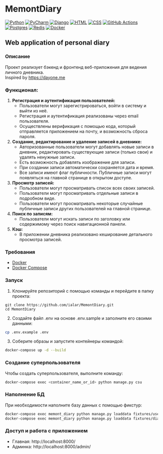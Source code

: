 # MemontDiary

[![Python](https://img.shields.io/badge/python-3670A0?style=for-the-badge&logo=python&logoColor=ffdd54)](https://www.python.org/doc/)
[![PyCharm](https://img.shields.io/badge/pycharm-143?style=for-the-badge&logo=pycharm&logoColor=black&color=black&labelColor=green)](https://www.jetbrains.com/pycharm/documentation/)
[![Django](https://img.shields.io/badge/Django-092E20?style=for-the-badge&logo=django&logoColor=white&color=092E20&labelColor=gray)](https://www.djangoproject.com/start/)
[![HTML](https://img.shields.io/badge/HTML-%23E34F26.svg?style=for-the-badge&logo=html5&logoColor=white)](https://developer.mozilla.org/en-US/docs/Web/HTML)
[![CSS](https://img.shields.io/badge/CSS-%231572B6.svg?style=for-the-badge&logo=css3&logoColor=white)](https://developer.mozilla.org/en-US/docs/Web/CSS)
[![GitHub Actions](https://img.shields.io/badge/github%20actions-%232671E5.svg?style=for-the-badge&logo=githubactions&logoColor=white)](https://docs.github.com/en/actions)
[![Postgres](https://img.shields.io/badge/postgres-%23316192.svg?style=for-the-badge&logo=postgresql&logoColor=white)](https://www.postgresql.org/docs/)
[![Redis](https://img.shields.io/badge/redis-%23DD0031.svg?style=for-the-badge&logo=redis&logoColor=white)](https://redis.readthedocs.io/en/latest/)
[![Docker](https://img.shields.io/badge/Docker-2496ED?style=for-the-badge&logo=docker&logoColor=white&color=2496ED&labelColor=gray)](https://docs.docker.com/)

## Web application of personal diary

### Описание
Проект реализует бэкенд и фронтенд веб-приложения для ведения личного дневника.  
Inspired by https://dayone.me

### Функционал:

1. **Регистрация и аутентификация пользователей:** 
   - Пользователи могут зарегистрироваться, войти в систему и выйти из неё.
   - Регистрация и аутентификация реализованы через email пользователя.
   - Осуществлены верификация с помощью кода, который отправляется приложением на почту, и возможность сброса пароля.
2. **Создание, редактирование и удаление записей в дневнике:** 
   - Авторизованные пользователи могут добавлять новые записи в дневник, редактировать существующие записи (только свои) и удалять ненужные записи.
   - Есть возможность добавлять изображение для записи.
   - При создании записи автоматически сохраняется дата и время.
   - Все записи имеют флаг публичности. Публичные записи могут появляться на главной странице в открытом доступе.
3. **Просмотр записей:** 
   - Пользователи могут просматривать список всех своих записей.
   - Пользователи могут просматривать отдельные записи в подробном виде.
   - Пользователи могут просматривать некоторые случайные публичные записи других пользователей на главной странице.
4. **Поиск по записям:** 
   - Пользователи могут искать записи по заголовку или содержимому через поиск навигационной панели.
5. **Кэш:** 
   - В приложении дневника реализовано кеширование детального просмотра записей.

### Требования
- [Docker](https://www.docker.com/get-started)
- [Docker Compose](https://docs.docker.com/compose/install/)

### Запуск
1. Клонируйте репозиторий с помощью команды и перейдите в папку проекта:
```shell
git clone https://github.com/ialar/MemontDiary.git
cd MemontDiary
```
2. Создайте файл .env на основе .env.sample и заполните его своими данными:
```bash
cp .env.example .env
```
3. Соберите образы и запустите контейнеры командой:
```bash
docker-compose up -d --build
```

### Создание суперпользователя
Чтобы создать суперпользователя, выполните команду:
```bash
docker-compose exec <container_name_or_id> python manage.py csu
```

### Наполнение БД
При необходимости наполните базу данных с помощью фикстур:
```bash
docker-compose exec memont_diary python manage.py loaddata fixtures/users.json
docker-compose exec memont_diary python manage.py loaddata fixtures/diary.json
```

### Доступ и работа с приложением
- Главная: http://localhost:8000/
- Админка: http://localhost:8000/admin/